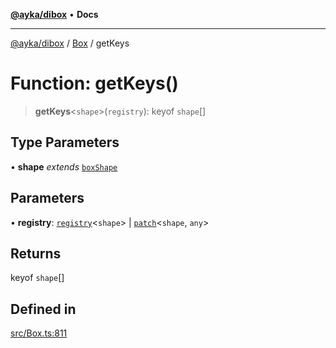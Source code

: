[**@ayka/dibox**](../../../README.md) • **Docs**

***

[@ayka/dibox](../../../globals.md) / [Box](../README.md) / getKeys

# Function: getKeys()

> **getKeys**\<`shape`\>(`registry`): keyof `shape`[]

## Type Parameters

• **shape** *extends* [`boxShape`](../type-aliases/boxShape.md)

## Parameters

• **registry**: [`registry`](../type-aliases/registry.md)\<`shape`\> \| [`patch`](../type-aliases/patch.md)\<`shape`, `any`\>

## Returns

keyof `shape`[]

## Defined in

[src/Box.ts:811](https://github.com/AndreyMork/dibox/blob/32667f725c68d64dc5c8fc9751dde5370b7962d5/src/Box.ts#L811)
